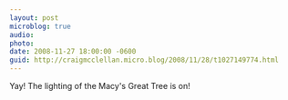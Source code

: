```yaml
---
layout: post
microblog: true
audio: 
photo: 
date: 2008-11-27 18:00:00 -0600
guid: http://craigmcclellan.micro.blog/2008/11/28/t1027149774.html
---
```

Yay! The lighting of the Macy's Great Tree is on!
